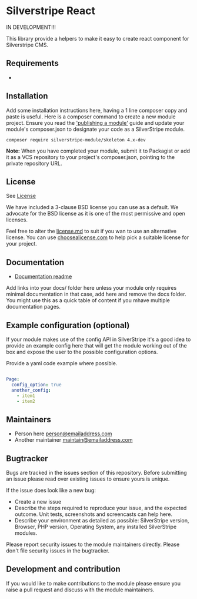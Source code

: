 # Silverstripe React

IN DEVELOPMENT!!!

This library provide a helpers to make it easy to create react component for Silverstripe CMS.


## Requirements

*

## Installation
Add some installation instructions here, having a 1 line composer copy and paste is useful.
Here is a composer command to create a new module project. Ensure you read the
['publishing a module'](https://docs.silverstripe.org/en/developer_guides/extending/how_tos/publish_a_module/) guide
and update your module's composer.json to designate your code as a SilverStripe module.

```
composer require silverstripe-module/skeleton 4.x-dev
```

**Note:** When you have completed your module, submit it to Packagist or add it as a VCS repository to your
project's composer.json, pointing to the private repository URL.

## License
See [License](license.md)

We have included a 3-clause BSD license you can use as a default. We advocate for the BSD license as
it is one of the most permissive and open licenses.

Feel free to alter the [license.md](license.md) to suit if you wan to use an alternative license.
You can use [choosealicense.com](http://choosealicense.com) to help pick a suitable license for your project.

## Documentation
 * [Documentation readme](docs/en/readme.md)

Add links into your docs/<language> folder here unless your module only requires minimal documentation
in that case, add here and remove the docs folder. You might use this as a quick table of content if you
mhave multiple documentation pages.

## Example configuration (optional)
If your module makes use of the config API in SilverStripe it's a good idea to provide an example config
 here that will get the module working out of the box and expose the user to the possible configuration options.

Provide a yaml code example where possible.

```yaml

Page:
  config_option: true
  another_config:
    - item1
    - item2

```

## Maintainers
 * Person here <person@emailaddress.com>
 * Another maintainer <maintain@emailaddress.com>

## Bugtracker
Bugs are tracked in the issues section of this repository. Before submitting an issue please read over
existing issues to ensure yours is unique.

If the issue does look like a new bug:

 - Create a new issue
 - Describe the steps required to reproduce your issue, and the expected outcome. Unit tests, screenshots
 and screencasts can help here.
 - Describe your environment as detailed as possible: SilverStripe version, Browser, PHP version,
 Operating System, any installed SilverStripe modules.

Please report security issues to the module maintainers directly. Please don't file security issues in the bugtracker.

## Development and contribution
If you would like to make contributions to the module please ensure you raise a pull request and discuss with the module maintainers.
